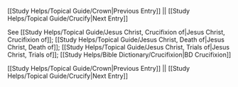 [[Study Helps/Topical Guide/Crown|Previous Entry]]  ||  [[Study Helps/Topical Guide/Crucify|Next Entry]]

 See [[Study Helps/Topical Guide/Jesus Christ, Crucifixion of|Jesus Christ, Crucifixion of]]; [[Study Helps/Topical Guide/Jesus Christ, Death of|Jesus Christ, Death of]]; [[Study Helps/Topical Guide/Jesus Christ, Trials of|Jesus Christ, Trials of]]; [[Study Helps/Bible Dictionary/Crucifixion|BD Crucifixion]]

[[Study Helps/Topical Guide/Crown|Previous Entry]]  ||  [[Study Helps/Topical Guide/Crucify|Next Entry]]